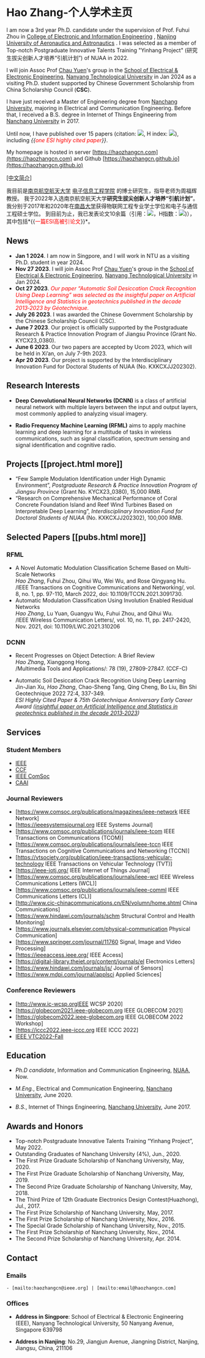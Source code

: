 # Hao Zhang-个人学术主页


I am now a 3rd year Ph.D. candidate under the supervision of Prof. Fuhui Zhou 
in [College of Electronic and Information Engineering](http://ceie.nuaa.edu.cn/) , 
[Nanjing University of Aeronautics and Astronautics](http://www.nuaa.edu.cn) . 
I was selected as a member of Top-notch Postgraduate Innovative Talents Training "Yinhang Project" (研究生拔尖创新人才培养“引航计划”) of NUAA in 2022. 

I will join Assoc Prof [Chau Yuen](https://dr.ntu.edu.sg/cris/rp/rp02157)'s group in the [School of Electrical & Electronic Engineering](https://www.ntu.edu.sg/eee), [Nanyang Technological University](https://www.ntu.edu.sg/) in Jan 2024 
as a visiting Ph.D. student supported by Chinese Government Scholarship from China Scholarship Council (**CSC**).

I have just received a Master of Engineering degree from [Nanchang University](http://www.ncu.edu.cn), 
majoring in Electrical and Communication Engineering. 
Before that, I received a B.S. degree in Internet of Things Engineering from [Nanchang University](http://www.ncu.edu.cn) in 2017. 

Until now, I have published over 15 papers (citation: <a href="https://scholar.google.com/citations?user=zs9DkEAAAAAJ" target="_blank"><img src="https://img.shields.io/endpoint?logo=Google%20Scholar&url=https%3A%2F%2Fcdn.jsdelivr.net%2Fgh%2Fhaozhangcn%2Fhaozhangcn.github.io@gs%2Fcitation.json&labelColor=f6f6f6&color=9cf&style=flat&label=citations" class="linimage"/></a>, H index: <a href="https://scholar.google.com/citations?user=zs9DkEAAAAAJ" target="_blank"><img src="https://img.shields.io/endpoint?logo=Google%20Scholar&url=https%3A%2F%2Fcdn.jsdelivr.net%2Fgh%2Fhaozhangcn%2Fhaozhangcn.github.io@gs%2Fh.json&labelColor=f6f6f6&color=9cf&style=flat&label=H-index" class="linimage"/></a>), including *{{<font color="red">one ESI highly cited paper</font>}}*.

My homepage is hosted in server [https://haozhangcn.com](https://haozhangcn.com) and Github [https://haozhangcn.github.io](https://haozhangcn.github.io)

<a href="cn_index.html">[中文简介]</a>

我目前是[南京航空航天大学](http://www.nuaa.edu.cn) [电子信息工程学院](http://ceie.nuaa.edu.cn/) 的博士研究生，指导老师为周福辉教授。
我于2022年入选南京航空航天大学**研究生拔尖创新人才培养“引航计划”**。
我分别于2017年和2020年在[南昌大学](http://www.ncu.edu.cn)获得物联网工程专业学士学位和电子与通信工程硕士学位。
到目前为止，我已发表论文10余篇（引用：<a href="https://scholar.google.com/citations?user=zs9DkEAAAAAJ" target="_blank"><img src="https://img.shields.io/endpoint?logo=Google%20Scholar&url=https%3A%2F%2Fcdn.jsdelivr.net%2Fgh%2Fhaozhangcn%2Fhaozhangcn.github.io@gs%2Fcitation.json&labelColor=f6f6f6&color=9cf&style=flat&label=citations" class="linimage"/></a>，H指数：<a href="https://scholar.google.com/citations?user=zs9DkEAAAAAJ" target="_blank"><img src="https://img.shields.io/endpoint?logo=Google%20Scholar&url=https%3A%2F%2Fcdn.jsdelivr.net%2Fgh%2Fhaozhangcn%2Fhaozhangcn.github.io@gs%2Fh.json&labelColor=f6f6f6&color=9cf&style=flat&label=H-index" class="linimage"/></a>)），其中包括*{{<font color="red">一篇ESI高被引论文</font>}}*。


## News
- **Jan 1 2024**. I am now in Singpore, and I will work in NTU as a visiting Ph.D. student in year 2024.
- **Nov 27 2023**. I will join Assoc Prof [Chau Yuen](https://dr.ntu.edu.sg/cris/rp/rp02157)'s group in the [School of Electrical & Electronic Engineering](https://www.ntu.edu.sg/eee ), [Nanyang Technological University](https://www.ntu.edu.sg/) in Jan 2024.
- **Oct 27 2023**. *<font color="red">Our paper “Automatic Soil Desiccation Crack Recognition Using Deep Learning” was selected as the insightful paper on Artificial Intelligence and Statistics in geotechnics published in the decade 2013‑2023 by Géotechnique.</font>* 
- **July 26 2023**. I was awarded the Chinese Government Scholarship by the Chinese Scholarship Council (CSC).
- **June 7 2023**. Our project is officially supported by the Postgraduate Research & Practice Innovation Program of Jiangsu Province (Grant No. KYCX23_0380).
- **June 6 2023**. Our two papers are accepted by Ucom 2023, which will be held in Xi’an, on July 7-9th 2023.
- **Apr 20 2023**. Our project is supported by the Interdisciplinary Innovation Fund for Doctoral Students of NUAA (No. KXKCXJJ202302).


## Research Interests

- **Deep Convolutional Neural Networks (DCNN)** is a class of artificial neural network with multiple layers between the input and output layers, most commonly applied to analyzing visual imagery.

- **Radio Frequency Machine Learning (RFML)** aims to apply machine learning and deep learning for a multitude of tasks in wireless communications, such as signal classification, spectrum sensing and signal identification and cognitive radio.

## Projects \[[project.html more]\]
- “Few Sample Modulation Identification under High Dynamic Environment”, *Postgraduate Research & Practice Innovation Program of Jiangsu Province* (Grant No. KYCX23_0380), 15,000 RMB.
- “Research on Comprehensive Mechanical Performance of Coral Concrete Foundation Island and Reef Wind Turbines Based on Interpretable Deep Learning”, *Interdisciplinary Innovation Fund for Doctoral Students of NUAA* (No. KXKCXJJ202302), 100,000 RMB.



## Selected Papers \[[pubs.html more]\]

### RFML
- A Novel Automatic Modulation Classification Scheme Based on Multi-Scale Networks<br>
  *Hao Zhang*, Fuhui Zhou, Qihui Wu, Wei Wu, and Rose Qingyang Hu.<br>
  /IEEE Transactions on Cognitive Communications and Networking/, vol. 8, no. 1, pp. 97-110, March 2022, doi: 10.1109/TCCN.2021.3091730.
- Automatic Modulation Classification Using Involution Enabled Residual Networks<br>
  *Hao Zhang*, Lu Yuan, Guangyu Wu, Fuhui Zhou, and Qihui Wu.<br>
  /IEEE Wireless Communication Letters/, vol. 10, no. 11, pp. 2417-2420, Nov. 2021, doi: 10.1109/LWC.2021.310206

### DCNN
- Recent Progresses on Object Detection: A Brief Review<br>
  *Hao Zhang*, Xianggong Hong.<br>
  /Multimedia Tools and Applications/: 78 (19), 27809-27847. (CCF-C)

- Automatic Soil Desiccation Crack Recognition Using Deep Learning<br>
  Jin-Jian Xu, *Hao Zhang*, Chao-Sheng Tang, Qing Cheng, Bo Liu, Bin Shi<br>
  Geotechnique 2022 72:4, 337-349.<br>
  *ESI Highly Cited Paper & 75th Géotechnique Anniversary Early Career Award ([insightful paper on Artificial Intelligence and Statistics in geotechnics published in the decade 2013‑2023](https://www.icevirtuallibrary.com/page/ice-news/geot75anniversaryprogramme))*


## Services
### Student Members
- [IEEE](https://www.ieee.org/ )
- [CCF](https://www.ccf.org.cn)
- [IEEE ComSoc](https://www.comsoc.org)
- [CAAI](https://www.caai.cn/)

### Journal Reviewers
- [https://www.comsoc.org/publications/magazines/ieee-network IEEE Network]
- [https://ieeesystemsjournal.org IEEE Systems Journal] 
- [https://www.comsoc.org/publications/journals/ieee-tcom IEEE Transactions on Communications (TCOM)] 
- [https://www.comsoc.org/publications/journals/ieee-tccn IEEE Transactions on Cognitive Communications and Networking (TCCN)] 
- [https://vtsociety.org/publication/ieee-transactions-vehicular-technology IEEE Transactions on Vehicular Technology (TVT)] 
- [https://ieee-iotj.org/ IEEE Internet of Things Journal] 
- [https://www.comsoc.org/publications/journals/ieee-wcl IEEE Wireless Communications Letters (WCL)]
- [https://www.comsoc.org/publications/journals/ieee-comml IEEE Communications Letters (CL)] 
- [http://www.cic-chinacommunications.cn/EN/volumn/home.shtml China Communications]
- [https://www.hindawi.com/journals/schm Structural Control and Health Monitoring]
- [https://www.journals.elsevier.com/physical-communication Physical Communication] 
- [https://www.springer.com/journal/11760 Signal, Image and Video Processing] 
- [https://ieeeaccess.ieee.org/ IEEE Access]
- [https://digital-library.theiet.org/content/journals/el Electronics Letters] 
- [https://www.hindawi.com/journals/js/ Journal of Sensors] 
- [https://www.mdpi.com/journal/applsci Applied Sciences]

### Conference Reviewers
- [http://www.ic-wcsp.orgIEEE WCSP 2020]
- [https://globecom2021.ieee-globecom.org IEEE GLOBECOM 2021] 
- [https://globecom2022.ieee-globecom.org IEEE GLOBECOM 2022 Workshop] 
- [https://iccc2022.ieee-iccc.org IEEE ICCC 2022] 
- [IEEE VTC2022-Fall](https://vtc2022fall.trackchair.com)

## Education
- *Ph.D candidate*, Information and Communication Engineering, [NUAA](http://www.nuaa.edu.cn), Now.

- *M.Eng.*, Electrical and Communication Engineering, [Nanchang University](http://www.ncu.edu.cn), June 2020.

- *B.S.*, Internet of Things Engineering, [Nanchang University](http://www.ncu.edu.cn), June 2017.

## Awards and Honors
- Top-notch Postgraduate Innovative Talents Training “Yinhang Project”, May 2022.
- Outstanding Graduates of Nanchang University (4%), Jun., 2020.
- The First Prize Graduate Scholarship of Nanchang University, May, 2020.
- The First Prize Graduate Scholarship of Nanchang University, May, 2019.
- The Second Prize Graduate Scholarship of Nanchang University, May, 2018.
- The Third Prize of 12th Graduate Electronics Design Contest(Huazhong), Jul., 2017.
- The First Prize Scholarship of Nanchang University, May, 2017.
- The First Prize Scholarship of Nanchang University, Nov., 2016.
- The Special Grade Scholarship of Nanchang University, Nov., 2015.
- The First Prize Scholarship of Nanchang University, Nov., 2014.
- The Second Prize Scholarship of Nanchang University, Apr. 2014.

## Contact
### Emails 
    - [mailto:haozhangcn@ieee.org] | [mailto:email@haozhangcn.com] 

### Offices
- **Address in Singpore**: School of Electrical & Electronic Engineering (EEE), Nanyang Technological University, 50 Nanyang Avenue, Singapore 639798

- **Address in Nanjing**: No.29, Jiangjun Avenue, Jiangning District, Nanjing, Jiangsu, China, 211106

